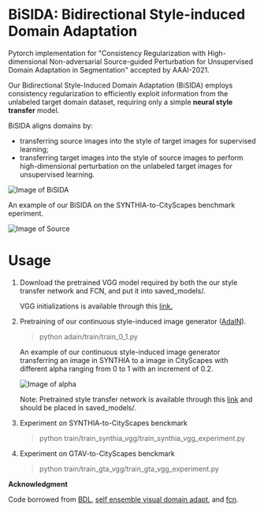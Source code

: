 # BiSIDA: Bidirectional Style-induced Domain Adaptation
Pytorch implementation for "Consistency Regularization with High-dimensional Non-adversarial Source-guided Perturbation for Unsupervised Domain Adaptation in Segmentation" accepted by AAAI-2021.

Our Bidirectional Style-Induced Domain Adaptation (BiSIDA) employs consistency regularization to efficiently exploit information from the unlabeled target domain dataset, requiring only a simple ****neural style transfer**** model. 

BiSIDA aligns domains by:
* transferring source images into the style of target images for supervised learning; 
* transferring target images into the style of source images to perform high-dimensional perturbation on the unlabeled target images for unsupervised learning. 

![Image of BiSIDA](https://github.com/wangkaihong/BiSIDA/blob/master/demo_img/pipeline.png)

 An example of our BiSIDA on the SYNTHIA-to-CityScapes benchmark eperiment. 

 ![Image of Source](https://github.com/wangkaihong/BiSIDA/blob/master/demo_img/vis.png)

# Usage

1. Download the pretrained VGG model required by both the our style transfer network and FCN, and put it into saved_models/.

   VGG initializations is available through this [link.](https://drive.google.com/file/d/11PbJLLd9C3-Aj4yiRbJoDgEZyfZn3dIv/view?usp=sharing)
   
2. Pretraining of our continuous style-induced image generator ([AdaIN](https://github.com/xunhuang1995/AdaIN-style)).

   > python adain/train/train_0_1.py
   
   An example of our continuous style-induced image generator transferring an image in SYNTHIA to a image in CityScapes with different alpha ranging from 0 to 1 with an increment of 0.2.
   
   ![Image of alpha](https://github.com/wangkaihong/BiSIDA/blob/master/demo_img/alpha.png)

   Note: Pretrained style transfer network is available through this  [link](https://drive.google.com/file/d/1lgoRj-M9c9kTKPPnmm2G5kdGY4K7G3-1/view?usp=sharing) and  should be placed in saved_models/.

3. Experiment on SYNTHIA-to-CityScapes benckmark

   > python train/train_synthia_vgg/train_synthia_vgg_experiment.py

4. Experiment on GTAV-to-CityScapes benckmark

   > python train/train_gta_vgg/train_gta_vgg_experiment.py
             
   
**Acknowledgment**

Code borrowed from [BDL](https://github.com/liyunsheng13/BDL), [self ensemble visual domain adapt](https://github.com/wangkaihong/self-ensemble-visual-domain-adapt), and [fcn](https://github.com/wkentaro/fcn/). 
